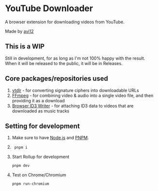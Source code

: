 # YouTube Downloader
A browser extension for downloading videos from YouTube.

Made by [avi12](https://avi12.com)

## This is a WIP
Still  in development, for as long as I'm not 100% happy with the result.  
When it will be released to the public, it will be in Releases.

## Core packages/repositories used
1. [ytdlr](https://github.com/bakapear/ytdlr) - for converting signature ciphers into downloadable URLs
1. [FFmpeg](https://github.com/ffmpegwasm/ffmpeg.wasm) - for combining video & audio into a single video file, and then providing it as a download
1. [Browser ID3 Writer](https://github.com/egoroof/browser-id3-writer) - for attaching ID3 data to videos that are downloaded as music tracks

## Setting for development
1. Make sure to have [Node.js](https://nodejs.org) and [PNPM](https://pnpm.js.org/en/installation).  
1. ```bash
    pnpm i
    ```
1. Start Rollup for development
    ```bash
    pnpm dev
    ```
1. Test on Chrome/Chromium
    ```bash
   pnpm run-chromium 
   ```

